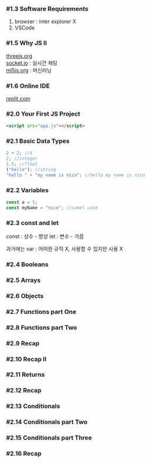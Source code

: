 ### #1.3 Software Requirements

1. browser : inter explorer X
2. VSCode

### #1.5 Why JS II

[threejs.org](https://threejs.org)  
[socket.io](https://socket.io) : 실시간 채팅  
[ml5js.org](https://ml5js.org) : 머신러닝

### #1.6 Online IDE

[replit.com](https://replit.com)

### #2.0 Your First JS Project

```html
<script src="app.js"></script>
```

### #2.1 Basic Data Types

```javascript
2 + 2; //4
2; //integer
1.5; //float
("hello"); //string
"hello " + "my name is nico"; //hello my name is nico
```

### #2.2 Variables

```javascript
const a = 5;
const myName = "nico"; //camel case
```

### #2.3 const and let

const : 상수 - 항상
let : 변수 - 가끔

과거에는 var : 어떠한 규칙 X, 사용할 수 있지만 사용 X

### #2.4 Booleans

### #2.5 Arrays

### #2.6 Objects

### #2.7 Functions part One

### #2.8 Functions part Two

### #2.9 Recap

### #2.10 Recap II

### #2.11 Returns

### #2.12 Recap

### #2.13 Conditionals

### #2.14 Conditionals part Two

### #2.15 Conditionals part Three

### #2.16 Recap
